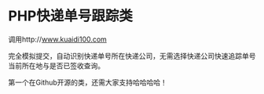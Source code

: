PHP快递单号跟踪类
===================================

调用http://www.kuaidi100.com

完全模拟提交，自动识别快递单号所在快递公司，无需选择快递公司快速追踪单号当前所在地与是否已签收查询。

第一个在Github开源的类，还需大家支持哈哈哈哈！
